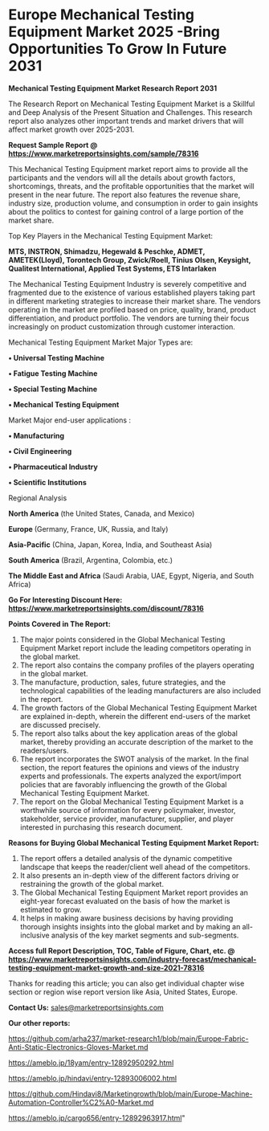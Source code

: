 # Europe Mechanical Testing Equipment Market 2025 -Bring Opportunities To Grow In Future 2031

<strong>Mechanical Testing Equipment Market Research Report 2031</strong>

The Research Report on Mechanical Testing Equipment Market is a Skillful and Deep Analysis of the Present Situation and Challenges. This research report also analyzes other important trends and market drivers that will affect market growth over 2025-2031.

<strong>Request Sample Report @ <a href=https://www.marketreportsinsights.com/sample/78316>https://www.marketreportsinsights.com/sample/78316</a></strong>

This Mechanical Testing Equipment market report aims to provide all the participants and the vendors will all the details about growth factors, shortcomings, threats, and the profitable opportunities that the market will present in the near future. The report also features the revenue share, industry size, production volume, and consumption in order to gain insights about the politics to contest for gaining control of a large portion of the market share.

Top Key Players in the Mechanical Testing Equipment Market:

<strong>MTS, INSTRON, Shimadzu, Hegewald & Peschke, ADMET, AMETEK(Lloyd), Torontech Group, Zwick/Roell, Tinius Olsen, Keysight, Qualitest International, Applied Test Systems, ETS Intarlaken</strong>

The Mechanical Testing Equipment Industry is severely competitive and fragmented due to the existence of various established players taking part in different marketing strategies to increase their market share. The vendors operating in the market are profiled based on price, quality, brand, product differentiation, and product portfolio. The vendors are turning their focus increasingly on product customization through customer interaction.

Mechanical Testing Equipment Market Major Types are:

<strong>• Universal Testing Machine

• Fatigue Testing Machine

• Special Testing Machine

• Mechanical Testing Equipment</strong>

Market Major end-user applications :

<strong>• Manufacturing

• Civil Engineering

• Pharmaceutical Industry

• Scientific Institutions</strong>

Regional Analysis

</u><strong><b>North America</b></strong> (the United States, Canada, and Mexico)

<strong><b>Europe </b></strong>(Germany, France, UK, Russia, and Italy)

<strong><b>Asia-Pacific</b></strong> (China, Japan, Korea, India, and Southeast Asia)

<strong><b>South America</b></strong> (Brazil, Argentina, Colombia, etc.)

<strong><b>The Middle East and Africa</b></strong> (Saudi Arabia, UAE, Egypt, Nigeria, and South Africa)

<strong>Go For Interesting Discount Here: <a href=https://www.marketreportsinsights.com/discount/78316>https://www.marketreportsinsights.com/discount/78316</a></strong>

<strong>Points Covered in The Report:</strong>
<ol>
  <li>The major points considered in the Global Mechanical Testing Equipment Market report include the leading competitors operating in the global market.</li>
  <li>The report also contains the company profiles of the players operating in the global market.</li>
  <li>The manufacture, production, sales, future strategies, and the technological capabilities of the leading manufacturers are also included in the report.</li>
  <li>The growth factors of the Global Mechanical Testing Equipment Market are explained in-depth, wherein the different end-users of the market are discussed precisely.</li>
  <li>The report also talks about the key application areas of the global market, thereby providing an accurate description of the market to the readers/users.</li>
  <li>The report incorporates the SWOT analysis of the market. In the final section, the report features the opinions and views of the industry experts and professionals. The experts analyzed the export/import policies that are favorably influencing the growth of the Global Mechanical Testing Equipment Market.</li>
  <li>The report on the Global Mechanical Testing Equipment Market is a worthwhile source of information for every policymaker, investor, stakeholder, service provider, manufacturer, supplier, and player interested in purchasing this research document.</li>
</ol>
<strong>Reasons for Buying Global Mechanical Testing Equipment Market Report:</strong>

<ol>
  <li>The report offers a detailed analysis of the dynamic competitive landscape that keeps the reader/client well ahead of the competitors.</li>
  <li>It also presents an in-depth view of the different factors driving or restraining the growth of the global market.</li>
  <li>The Global Mechanical Testing Equipment Market report provides an eight-year forecast evaluated on the basis of how the market is estimated to grow.</li>
  <li>It helps in making aware business decisions by having providing thorough insights insights into the global market and by making an all-inclusive analysis of the key market segments and sub-segments.</li>
</ol>
<strong>Access full Report Description, TOC, Table of Figure, Chart, etc. @ <a href=https://www.marketreportsinsights.com/industry-forecast/mechanical-testing-equipment-market-growth-and-size-2021-78316>https://www.marketreportsinsights.com/industry-forecast/mechanical-testing-equipment-market-growth-and-size-2021-78316</a></strong>


Thanks for reading this article; you can also get individual chapter wise section or region wise report version like Asia, United States, Europe.

<strong>Contact Us:</strong>
sales@marketreportsinsights.com

<strong>Our other reports:</strong>

<a href=https://github.com/arha237/market-research1/blob/main/Europe-Fabric-Anti-Static-Electronics-Gloves-Market.md>https://github.com/arha237/market-research1/blob/main/Europe-Fabric-Anti-Static-Electronics-Gloves-Market.md</a>

<a href=https://ameblo.jp/18yam/entry-12892950292.html>https://ameblo.jp/18yam/entry-12892950292.html</a>

<a href=https://ameblo.jp/hindavi/entry-12893006002.html>https://ameblo.jp/hindavi/entry-12893006002.html</a>

<a href=https://github.com/Hindavi8/Marketingrowth/blob/main/Europe-Machine-Automation-Controller%C2%A0-Market.md>https://github.com/Hindavi8/Marketingrowth/blob/main/Europe-Machine-Automation-Controller%C2%A0-Market.md</a>

<a href=https://ameblo.jp/cargo656/entry-12892963917.html>https://ameblo.jp/cargo656/entry-12892963917.html</a>"
